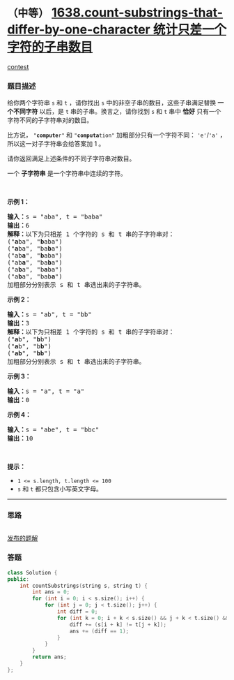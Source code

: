 # `（中等）` [1638.count-substrings-that-differ-by-one-character 统计只差一个字符的子串数目](https://leetcode-cn.com/problems/count-substrings-that-differ-by-one-character/)

[contest](https://leetcode-cn.com/contest/biweekly-contest-38/problems/count-substrings-that-differ-by-one-character/)

### 题目描述
<p>给你两个字符串&nbsp;<code>s</code> 和&nbsp;<code>t</code>&nbsp;，请你找出 <code>s</code>&nbsp;中的非空子串的数目，这些子串满足替换 <strong>一个不同字符</strong>&nbsp;以后，是 <code>t</code>&nbsp;串的子串。换言之，请你找到 <code>s</code>&nbsp;和 <code>t</code>&nbsp;串中 <strong>恰好</strong>&nbsp;只有一个字符不同的子字符串对的数目。</p>

<p>比方说，&nbsp;<code>"<strong>compute</strong>r"</code> 和&nbsp;<code>"<strong>computa</strong>tion"</code> 加粗部分只有一个字符不同：&nbsp;<code>'e'</code>/<code>'a'</code>&nbsp;，所以这一对子字符串会给答案加 1 。</p>

<p>请你返回满足上述条件的不同子字符串对数目。</p>

<p>一个 <strong>子字符串</strong>&nbsp;是一个字符串中连续的字符。</p>

<p>&nbsp;</p>

<p><strong>示例 1：</strong></p>

<pre><b>输入：</b>s = "aba", t = "baba"
<b>输出：</b>6
<strong>解释：</strong>以下为只相差 1 个字符的 s 和 t 串的子字符串对：
("<strong>a</strong>ba", "<strong>b</strong>aba")
("<strong>a</strong>ba", "ba<strong>b</strong>a")
("ab<strong>a</strong>", "<strong>b</strong>aba")
("ab<strong>a</strong>", "ba<strong>b</strong>a")
("a<strong>b</strong>a", "b<strong>a</strong>ba")
("a<strong>b</strong>a", "bab<strong>a</strong>")
加粗部分分别表示 s 和 t 串选出来的子字符串。
</pre>
<strong>示例 2：</strong>

<pre><b>输入：</b>s = "ab", t = "bb"
<b>输出：</b>3
<strong>解释：</strong>以下为只相差 1 个字符的 s 和 t 串的子字符串对：
("<strong>a</strong>b", "<strong>b</strong>b")
("<strong>a</strong>b", "b<strong>b</strong>")
("<strong>ab</strong>", "<strong>bb</strong>")
加粗部分分别表示 s 和 t 串选出来的子字符串。
</pre>
<strong>示例 3：</strong>

<pre><b>输入：</b>s = "a", t = "a"
<b>输出：</b>0
</pre>

<p><strong>示例 4：</strong></p>

<pre><b>输入：</b>s = "abe", t = "bbc"
<b>输出：</b>10
</pre>

<p>&nbsp;</p>

<p><strong>提示：</strong></p>

<ul>
	<li><code>1 &lt;= s.length, t.length &lt;= 100</code></li>
	<li><code>s</code> 和&nbsp;<code>t</code>&nbsp;都只包含小写英文字母。</li>
</ul>


---
### 思路
```
```

[发布的题解](https://leetcode-cn.com/problems/count-substrings-that-differ-by-one-character/solution/count-substrings-that-differ-by-ikaruga/)

### 答题
``` C++
class Solution {
public:
    int countSubstrings(string s, string t) {
        int ans = 0;
        for (int i = 0; i < s.size(); i++) {
            for (int j = 0; j < t.size(); j++) {
                int diff = 0;
                for (int k = 0; i + k < s.size() && j + k < t.size() && diff < 2; k++) {
                    diff += (s[i + k] != t[j + k]);
                    ans += (diff == 1);
                }
            }
        }
        return ans;
    }
};
```




